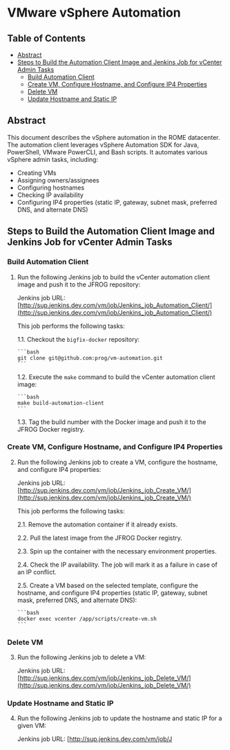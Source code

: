 # VMware vSphere Automation

## Table of Contents

- [Abstract](#abstract)
- [Steps to Build the Automation Client Image and Jenkins Job for vCenter Admin Tasks](#steps-to-build-the-automation-client-image-and-jenkins-job-for-vcenter-admin-tasks)
  - [Build Automation Client](#build-automation-client)
  - [Create VM, Configure Hostname, and Configure IP4 Properties](#create-vm-configure-hostname-and-configure-ip4-properties)
  - [Delete VM](#delete-vm)
  - [Update Hostname and Static IP](#update-hostname-and-static-ip)

## Abstract

This document describes the vSphere automation in the ROME datacenter. The automation client leverages vSphere Automation SDK for Java, PowerShell, VMware PowerCLI, and Bash scripts. It automates various vSphere admin tasks, including:

- Creating VMs
- Assigning owners/assignees
- Configuring hostnames
- Checking IP availability
- Configuring IP4 properties (static IP, gateway, subnet mask, preferred DNS, and alternate DNS)

## Steps to Build the Automation Client Image and Jenkins Job for vCenter Admin Tasks

### Build Automation Client

1. Run the following Jenkins job to build the vCenter automation client image and push it to the JFROG repository:

   Jenkins job URL: [http://sup.jenkins.dev.com/vm/job/Jenkins_job_Automation_Client/](http://sup.jenkins.dev.com/vm/job/Jenkins_job_Automation_Client/)

   This job performs the following tasks:

   1.1. Checkout the `bigfix-docker` repository:

       ```bash
       git clone git@github.com:prog/vm-automation.git
       ```

   1.2. Execute the `make` command to build the vCenter automation client image:

       ```bash
       make build-automation-client
       ```

   1.3. Tag the build number with the Docker image and push it to the JFROG Docker registry.

### Create VM, Configure Hostname, and Configure IP4 Properties

2. Run the following Jenkins job to create a VM, configure the hostname, and configure IP4 properties:

   Jenkins job URL: [http://sup.jenkins.dev.com/vm/job/Jenkins_job_Create_VM/](http://sup.jenkins.dev.com/vm/job/Jenkins_job_Create_VM/)

   This job performs the following tasks:

   2.1. Remove the automation container if it already exists.

   2.2. Pull the latest image from the JFROG Docker registry.

   2.3. Spin up the container with the necessary environment properties.

   2.4. Check the IP availability. The job will mark it as a failure in case of an IP conflict.

   2.5. Create a VM based on the selected template, configure the hostname, and configure IP4 properties (static IP, gateway, subnet mask, preferred DNS, and alternate DNS):

       ```bash
       docker exec vcenter /app/scripts/create-vm.sh
       ```

### Delete VM

3. Run the following Jenkins job to delete a VM:

   Jenkins job URL: [http://sup.jenkins.dev.com/vm/job/Jenkins_job_Delete_VM/](http://sup.jenkins.dev.com/vm/job/Jenkins_job_Delete_VM/)

### Update Hostname and Static IP

4. Run the following Jenkins job to update the hostname and static IP for a given VM:

   Jenkins job URL: [http://sup.jenkins.dev.com/vm/job/J
